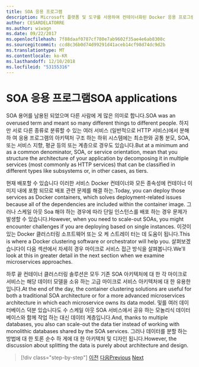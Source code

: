 ```yaml
---
title: SOA 응용 프로그램
description: Microsoft 플랫폼 및 도구를 사용하여 컨테이너화된 Docker 응용 프로그램 수명 주기
author: CESARDELATORRE
ms.author: wiwagn
ms.date: 09/22/2017
ms.openlocfilehash: 7f88daaf0787cf780e7ab9602f35ae4e6ab8308c
ms.sourcegitcommit: ccd8c36b0d74d99291d41aceb14cf98d74dc9d2b
ms.translationtype: MT
ms.contentlocale: ko-KR
ms.lasthandoff: 12/10/2018
ms.locfileid: "53155316"
---
```

# <a name="soa-applications"></a><span data-ttu-id="4ae39-103">SOA 응용 프로그램</span><span class="sxs-lookup"><span data-stu-id="4ae39-103">SOA applications</span></span>

<span data-ttu-id="4ae39-104">SOA 용어를 남용된 되었으며 다른 사람에 게 많은 의미로 합니다.</span><span class="sxs-lookup"><span data-stu-id="4ae39-104">SOA was an overused term and meant so many different things to different people.</span></span> <span data-ttu-id="4ae39-105">하지만 서로 다른 종류로 분류할 수 있는 여러 서비스 (일반적으로 HTTP 서비스)에서 분해 하 여 응용 프로그램의 아키텍처 구조 하는 하위 시스템에는 최소한와 공통 분모, SOA, 또는 서비스 지향, 평균 등의 또는 계층으로 경우도 있습니다.</span><span class="sxs-lookup"><span data-stu-id="4ae39-105">But at a minimum and as a common denominator, SOA, or service orientation, mean that you structure the architecture of your application by decomposing it in multiple services (most commonly as HTTP services) that can be classified in different types like subsystems or, in other cases, as tiers.</span></span>

<span data-ttu-id="4ae39-106">현재 배포할 수 있습니다 이러한 서비스 Docker 컨테이너와 모든 종속성에 컨테이너 이미지 내에 포함 되므로 배포 관련 문제를 해결 하는.</span><span class="sxs-lookup"><span data-stu-id="4ae39-106">Today, you can deploy those services as Docker containers, which solves deployment-related issues because all of the dependencies are included within the container image.</span></span> <span data-ttu-id="4ae39-107">그러나 스케일 아웃 Soa 해야 하는 경우에 따라 단일 인스턴스를 배포 하는 경우 문제가 발생할 수 있습니다.</span><span class="sxs-lookup"><span data-stu-id="4ae39-107">However, when you need to scale-out SOAs, you might encounter challenges if you are deploying based on single instances.</span></span> <span data-ttu-id="4ae39-108">이것이 있는 Docker 클러스터링 소프트웨어 또는 오 케 스트레이 터는 데 도움이 됩니다.</span><span class="sxs-lookup"><span data-stu-id="4ae39-108">This is where a Docker clustering software or orchestrator will help you.</span></span> <span data-ttu-id="4ae39-109">살펴보겠습니다이 다음 섹션에서 자세히 경우 마이크로 서비스 접근 방식을 살펴봅니다.</span><span class="sxs-lookup"><span data-stu-id="4ae39-109">We'll look at this in greater detail in the next section when we examine microservices approaches.</span></span>

<span data-ttu-id="4ae39-110">하루 끝 컨테이너 클러스터링 솔루션은 모두 기존 SOA 아키텍처에 대 한 각 마이크로 서비스는 해당 데이터 모델을 소유 하는 고급 마이크로 서비스 아키텍처에 대 한 유용한입니다.</span><span class="sxs-lookup"><span data-stu-id="4ae39-110">At the end of the day, the container clustering solutions are useful for both a traditional SOA architecture or for a more advanced microservices architecture in which each microservice owns its data model.</span></span> <span data-ttu-id="4ae39-111">및를 여러 데이터베이스 덕분 있습니다도 수 스케일 아웃 SOA 서비스에서 공유 하는 모놀리식 데이터베이스와 함께 작업 하는 대신 데이터 계층입니다.</span><span class="sxs-lookup"><span data-stu-id="4ae39-111">And, thanks to multiple databases, you also can scale-out the data tier instead of working with monolithic databases shared by the SOA services.</span></span> <span data-ttu-id="4ae39-112">그러나 데이터를 분할 하는 방법에 대 한 토론 순수 하 게에 대 한 아키텍처 및 디자인 됩니다.</span><span class="sxs-lookup"><span data-stu-id="4ae39-112">However, the discussion about splitting the data is purely about architecture and design.</span></span>

>[!div class="step-by-step"]
><span data-ttu-id="4ae39-113">[이전](state-and-data-in-docker-applications.md)
>[다음](orchestrate-high-scalability-availability.md)</span><span class="sxs-lookup"><span data-stu-id="4ae39-113">[Previous](state-and-data-in-docker-applications.md)
[Next](orchestrate-high-scalability-availability.md)</span></span>